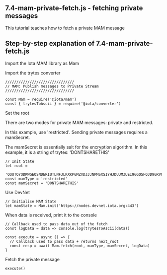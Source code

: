 ## 7.4-mam-private-fetch.js - fetching private messages

This tutorial teaches how to fetch a private MAM message

## Step-by-step explanation of 7.4-mam-private-fetch.js


Import the Iota MAM library as Mam

Import the trytes converter

```
///////////////////////////////
// MAM: Publish messages to Private Stream
///////////////////////////////

const Mam = require('@iota/mam')
const { trytesToAscii } = require('@iota/converter')
```
Set the root

There are two modes for private MAM messages:  private and restricted.

In this example, use 'restricted'.  Sending private messages requires a mamSecret.  

The mamSecret is essentially salt for the encryption algorithm.  In this example, it is a string of trytes:  'DONTSHARETHIS'


```
// Init State
let root =
  'QQUTOYQDKWGEOSNDERIUTLNFJLKXKPGMZVDJJJNPMSXSIYHJDUUMZUEI9GGQSFQJD9GRVGCMNDDATPWDN'
const mamType = 'restricted'
const mamSecret = 'DONTSHARETHIS'

```
Use DevNet

```
// Initialise MAM State
let mamState = Mam.init('https://nodes.devnet.iota.org:443')
```

When data is received, print it to the console


```
// Callback used to pass data out of the fetch
const logData = data => console.log(trytesToAscii(data))
```



```
const execute = async () => {
  // Callback used to pass data + returns next_root
  const resp = await Mam.fetch(root, mamType, mamSecret, logData)
}
```

Fetch the private message

```
execute()
```
